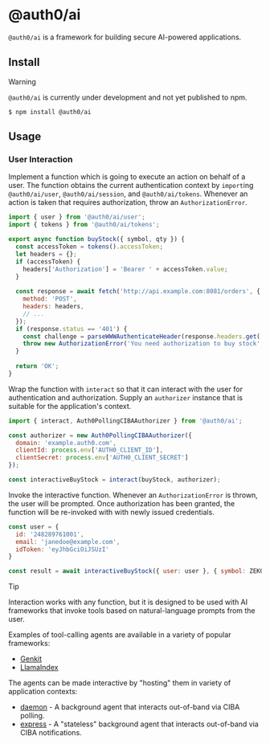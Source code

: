 # @auth0/ai

`@auth0/ai` is a framework for building secure AI-powered applications.

## Install

> [!WARNING]
> `@auth0/ai` is currently under development and not yet published to npm.

```
$ npm install @auth0/ai
```

## Usage

### User Interaction

Implement a function which is going to execute an action on behalf of a user.
The function obtains the current authentication context by `import`ing
`@auth0/ai/user`, `@auth0/ai/session`, and `@auth0/ai/tokens`.  Whenever an
action is taken that requires authorization, throw an `AuthorizationError`.

```js
import { user } from '@auth0/ai/user';
import { tokens } from '@auth0/ai/tokens';

export async function buyStock({ symbol, qty }) {
  const accessToken = tokens().accessToken;
  let headers = {};
  if (accessToken) {
    headers['Authorization'] = 'Bearer ' + accessToken.value;
  }
  
  const response = await fetch('http://api.example.com:8081/orders', {
    method: 'POST',
    headers: headers,
    // ...
  });
  if (response.status == '401') {
    const challenge = parseWWWAuthenticateHeader(response.headers.get('WWW-Authenticate'));
    throw new AuthorizationError('You need authorization to buy stock', 'insufficient_scope', { scope: challenge.data.scope });
  }
  
  return 'OK';
}
```

Wrap the function with `interact` so that it can interact with the user for
authentication and authorization.  Supply an `authorizer` instance that is
suitable for the application's context.

```js
import { interact, Auth0PollingCIBAAuthorizer } from '@auth0/ai';

const authorizer = new Auth0PollingCIBAAuthorizer({
  domain: 'example.auth0.com',
  clientId: process.env['AUTH0_CLIENT_ID'],
  clientSecret: process.env['AUTH0_CLIENT_SECRET']
});

const interactiveBuyStock = interact(buyStock, authorizer);
```

Invoke the interactive function.  Whenever an `AuthorizationError` is thrown,
the user will be prompted.  Once authorization has been granted, the function
will be re-invoked with with newly issued credentials.

```js
const user = {
  id: '248289761001',
  email: 'janedoe@example.com',
  idToken: 'eyJhbGciOiJSUzI'
}

const result = await interactiveBuyStock({ user: user }, { symbol: ZEKO, qty: 10});
```

> [!TIP]
> Interaction works with any function, but it is designed to be used with AI
> frameworks that invoke tools based on natural-language prompts from the user.

Examples of tool-calling agents are available in a variety of popular frameworks:

  - [Genkit](../../examples/agent-genkit)
  - [LlamaIndex](../../examples/agent-llamaindex)

The agents can be made interactive by "hosting" them in variety of application
contexts:

  - [daemon](../../examples/daemon) - A background agent that interacts out-of-band
    via CIBA polling.
  - [express](../../examples/daemon) - A "stateless" background agent that interacts
    out-of-band via CIBA notifications.
